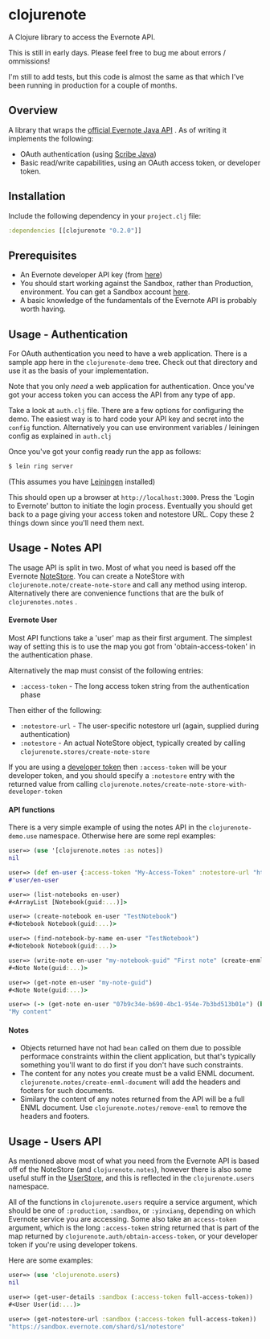 clojurenote
===========

A Clojure library to access the Evernote API. 

This is still in early days. Please feel free to bug me about errors / ommissions!

I'm still to add tests, but this code is almost the same as that which I've been running in production for a couple of months.

Overview
-------------

A library that wraps the [official Evernote Java API](https://github.com/evernote/evernote-sdk-java) . As of writing it implements the following:

* OAuth authentication (using [Scribe Java](https://github.com/fernandezpablo85/scribe-java))
* Basic read/write capabilities, using an OAuth access token, or developer token.

Installation
-------------

Include the following dependency in your `project.clj` file:

```clojure
:dependencies [[clojurenote "0.2.0"]]
```

Prerequisites
---------------

* An Evernote developer API key (from [here](http://dev.evernote.com/doc/))
* You should start working against the Sandbox, rather than Production, environment. You can get a Sandbox account [here](https://sandbox.evernote.com/Registration.action).
* A basic knowledge of the fundamentals of the Evernote API is probably worth having.

Usage - Authentication
-------------------------

For OAuth authentication you need to have a web application. There is a sample app here in the `clojurenote-demo` tree. Check out that directory and use it as the basis of your implementation.

Note that you only *need* a web application for authentication. Once you've got your access token you can access the API from any type of app.

Take a look at `auth.clj` file. There are a few options for configuring the demo. The easiest way is to hard code your API key and secret into the `config` function. Alternatively you can use environment variables / leiningen config as explained in `auth.clj`

Once you've got your config ready run the app as follows:

```bash
$ lein ring server
```
(This assumes you have [Leiningen](http://leiningen.org/) installed)

This should open up a browser at `http://localhost:3000`. Press the 'Login to Evernote' button to initiate the login process. Eventually you should get back to a page giving your
access token and notestore URL. Copy these 2 things down since you'll need them next.

Usage - Notes API
------------------------

The usage API is split in two. Most of what you need is based off the Evernote [NoteStore](http://dev.evernote.com/doc/reference/javadoc/com/evernote/edam/notestore/NoteStore.Client.html). You can create a NoteStore with `clojurenote.note/create-note-store` and call any method using interop. Alternatively there are convenience functions that are the bulk of `clojurenotes.notes` .

#### Evernote User

Most API functions take a 'user' map as their first argument. The simplest way of setting this is to use the map you got from 'obtain-access-token' in the authentication phase.

Alternatively the map must consist of the following entries:

* `:access-token` - The long access token string from the authentication phase

Then either of the following:

* `:notestore-url` - The user-specific notestore url (again, supplied during authentication)
* `:notestore` - An actual NoteStore object, typically created by calling `clojurenote.stores/create-note-store`

If you are using a [developer token](http://dev.evernote.com/doc/articles/authentication.php#devtoken) then `:access-token` will be your developer token, and you should specify a `:notestore` entry with the returned value from calling `clojurenote.notes/create-note-store-with-developer-token`

#### API functions

There is a very simple example of using the notes API in the `clojurenote-demo.use` namespace. Otherwise here are some repl examples:

``` clj
user=> (use '[clojurenote.notes :as notes])
nil

user=> (def en-user {:access-token "My-Access-Token" :notestore-url "https://sandbox.evernote.com/shard/s1/notestore"})
#'user/en-user

user=> (list-notebooks en-user)
#<ArrayList [Notebook(guid:...)]>

user=> (create-notebook en-user "TestNotebook")
#<Notebook Notebook(guid:...)>

user=> (find-notebook-by-name en-user "TestNotebook")
#<Notebook Notebook(guid:...)>

user=> (write-note en-user "my-notebook-guid" "First note" (create-enml-document "My content") nil nil)
#<Note Note(guid:...)>

user=> (get-note en-user "my-note-guid")
#<Note Note(guid:...)>

user=> (-> (get-note en-user "07b9c34e-b690-4bc1-954e-7b3bd513b01e") (bean) (:content) (remove-enml))
"My content"
``` 

#### Notes

* Objects returned have not had `bean` called on them due to possible performace constraints within the client application, but that's typically something you'll want to do first if you don't have such constraints.
* The content for any notes you create must be a valid ENML document. `clojurenote.notes/create-enml-document` will add the headers and footers for such documents.
* Similary the content of any notes returned from the API will be a full ENML document. Use `clojurenote.notes/remove-enml` to remove the headers and footers.

Usage - Users API
------------------------

As mentioned above most of what you need from the Evernote API is based off of the NoteStore (and `clojurenote.notes`), however there is also some useful stuff in the [UserStore](http://dev.evernote.com/doc/reference/javadoc/com/evernote/edam/userstore/UserStore.Client.html), and this is reflected in the `clojurenote.users` namespace.

All of the functions in `clojurenote.users` require a service argument, which should be one of `:production`, `:sandbox`, or `:yinxiang`, depending on which Evernote service you are accessing. Some also take an `access-token` argument, which is the long `:access-token` string returned that is part of the map returned by `clojurenote.auth/obtain-access-token`, or your developer token if you're using developer tokens.

Here are some examples:

```clj
user=> (use 'clojurenote.users)
nil

user=> (get-user-details :sandbox (:access-token full-access-token))
#<User User(id:...)>

user=> (get-notestore-url :sandbox (:access-token full-access-token))
"https://sandbox.evernote.com/shard/s1/notestore"
```
